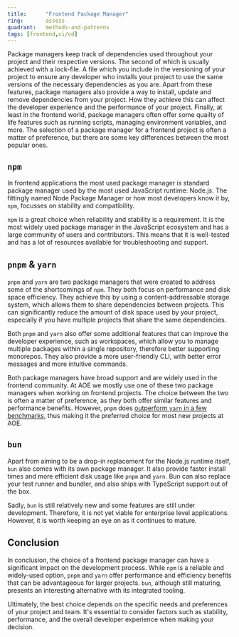 ```yaml
---
title:      "Frontend Package Manager"
ring:       assess
quadrant:   methods-and-patterns
tags: [frontend,ci/cd]
---
```


Package managers keep track of dependencies used throughout your project and their respective versions. The second of which is usually achieved with a lock-file. A file which you include in the versioning of your project to ensure any developer who installs your project to use the same versions of the necessary dependencies as you are. Apart from these features, package managers also provide a way to install, update and remove dependencies from your project. How they achieve this can affect the developer experience and the performance of your project. Finally, at least in the frontend world, package managers often offer some quailty of life features such as running scripts, managing environment variables, and more. The selection of a package manager for a frontend project is often a matter of preference, but there are some key differences between the most popular ones.

## `npm`

In frontend applications the most used package manager is standard package manager used by the most used JavaScript runtime: Node.js. The fittingly named Node Package Manager or how most developers know it by, `npm`, focusses on stability and compatibility.

`npm` is a great choice when reliability and stability is a requirement. It is the most widely used package manager in the JavaScript ecosystem and has a large community of users and contributors. This means that it is well-tested and has a lot of resources available for troubleshooting and support.

## `pnpm` & `yarn`

`pnpm` and `yarn` are two package managers that were created to address some of the shortcomings of `npm`. They both focus on performance and disk space efficiency. They achieve this by using a content-addressable storage system, which allows them to share dependencies between projects. This can significantly reduce the amount of disk space used by your project, especially if you have multiple projects that share the same dependencies.

Both `pnpm` and `yarn` also offer some additional features that can improve the developer experience, such as workspaces, which allow you to manage multiple packages within a single repository, therefore better supporting monorepos. They also provide a more user-friendly CLI, with better error messages and more intuitive commands.

Both package managers have broad support and are widely used in the frontend community. At AOE we mostly use one of these two package managers when working on frontend projects. The choice between the two is often a matter of preference, as they both offer similar features and performance benefits. However, `pnpm` does [outperform `yarn` in a few benchmarks](https://yarnpkg.com/benchmarks), thus making it the preferred choice for most new projects at AOE.

## `bun`

Apart from aiming to be a drop-in replacement for the Node.js runtime itself, `bun` also comes with its own package manager. It also provide faster install times and more efficient disk usage like `pnpm` and `yarn`. Bun can also replace your test runner and bundler, and also ships with TypeScript support out of the box.

Sadly, `bun` is still relatively new and some features are still under development. Therefore, it is not yet viable for enterprise level applications. However, it is worth keeping an eye on as it continues to mature.

## Conclusion

In conclusion, the choice of a frontend package manager can have a significant impact on the development process. While `npm` is a reliable and widely-used option, `pnpm` and `yarn` offer performance and efficiency benefits that can be advantageous for larger projects. `bun`, although still maturing, presents an interesting alternative with its integrated tooling.

Ultimately, the best choice depends on the specific needs and preferences of your project and team. It's essential to consider factors such as stability, performance, and the overall developer experience when making your decision.
